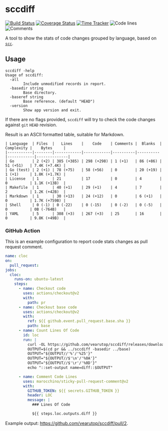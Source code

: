 # sccdiff

[![Build Status](https://github.com/vearutop/sccdiff/workflows/test-unit/badge.svg)](https://github.com/vearutop/sccdiff/actions?query=branch%3Amaster+workflow%3Atest-unit)
[![Coverage Status](https://codecov.io/gh/vearutop/sccdiff/branch/master/graph/badge.svg)](https://codecov.io/gh/vearutop/sccdiff)
[![Time Tracker](https://wakatime.com/badge/github/vearutop/sccdiff.svg)](https://wakatime.com/badge/github/vearutop/sccdiff)
![Code lines](https://sloc.xyz/github/vearutop/sccdiff/?category=code)
![Comments](https://sloc.xyz/github/vearutop/sccdiff/?category=comments)


A tool to show the stats of code changes grouped by language, based on [`scc`](https://github.com/boyter/scc).

## Usage

```
sccdiff -help
Usage of sccdiff:
  -all
        Include unmodified records in report.
  -basedir string
        Base directory.
  -baseref string
        Base reference. (default "HEAD")
  -version
        Show app version and exit.
```

If there are no flags provided, `sccdiff` will try to check the code changes against `git` `HEAD` revision.

Result is an ASCII formatted table, suitable for Markdown.

```
| Language  | Files  |   Lines    |    Code    | Comments |  Blanks  | Complexity |    Bytes     |
|-----------|--------|------------|------------|----------|----------|------------|--------------|
| Go        | 2 (+2) | 385 (+385) | 298 (+298) | 1 (+1)   | 86 (+86) | 51 (+51)   | 7.4K (+7.4K) |
| Go (test) | 2 (+1) | 78 (+75)   | 58 (+56)   | 0        | 20 (+19) | 1 (+1)     | 1.8K (+1.7K) |
| License   | 1      | 21         | 17         | 0        | 4        | 0          | 1.1K (+13B)  |
| Makefile  | 1      | 40 (+1)    | 29 (+1)    | 4        | 7        | 2          | 1.2K (+42B)  |
| Markdown  | 1      | 30 (+13)   | 24 (+12)   | 0        | 6 (+1)   | 0          | 1.7K (+759B) |
| Shell     | 0 (-1) | 0 (-22)    | 0 (-15)    | 0 (-2)   | 0 (-5)   | 0          | 0B (-764B)   |
| YAML      | 5      | 308 (+3)   | 267 (+3)   | 25       | 16       | 0          | 9.8K (+49B)  |
```

### GitHub Action

This is an example configuration to report code stats changes as pull request comment.

```yaml
name: cloc
on:
  pull_request:
jobs:
  cloc:
    runs-on: ubuntu-latest
    steps:
      - name: Checkout code
        uses: actions/checkout@v2
        with:
          path: pr
      - name: Checkout base code
        uses: actions/checkout@v2
        with:
          ref: ${{ github.event.pull_request.base.sha }}
          path: base
      - name: Count Lines Of Code
        id: loc
        run: |
          curl -OL https://github.com/vearutop/sccdiff/releases/download/v1.0.0/linux_amd64.tar.gz && tar xf linux_amd64.tar.gz
          OUTPUT=$(cd pr && ../sccdiff -basedir ../base)
          OUTPUT="${OUTPUT//'%'/'%25'}"
          OUTPUT="${OUTPUT//$'\n'/'%0A'}"
          OUTPUT="${OUTPUT//$'\r'/'%0D'}"
          echo "::set-output name=diff::$OUTPUT"

      - name: Comment Code Lines
        uses: marocchino/sticky-pull-request-comment@v2
        with:
          GITHUB_TOKEN: ${{ secrets.GITHUB_TOKEN }}
          header: LOC
          message: |
            ### Lines Of Code

            ${{ steps.loc.outputs.diff }}

```

Example output: https://github.com/vearutop/sccdiff/pull/2.
